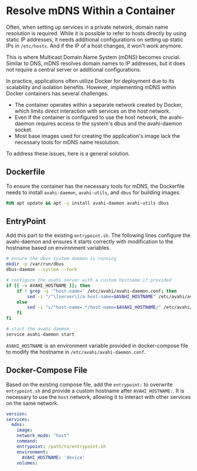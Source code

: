 # Resolve mDNS Within a Container

Often, when setting up services in a private network, domain name resolution is required. While it is possible to refer to hosts directly by using static IP addresses, it needs additional configurations on setting up static IPs in `/etc/hosts`. And if the IP of a host changes, it won't work anymore. 

This is where Multicast Domain Name System (mDNS) becomes crucial. Similar to DNS, mDNS resolves domain names to IP addresses, but it does not require a central server or additional configurations. 

In practice, applications often utilize Docker for deployment due to its scalability and isolation benefits. However, implementing mDNS within Docker containers has several challenges.

- The container operates within a separate network created by Docker, which limits direct interaction with services on the host network.
- Even if the container is configured to use the host network, the avahi-daemon requires access to the system's dbus and the avahi-daemon socket.
- Most base images used for creating the application's image lack the necessary tools for mDNS name resolution.

To address these issues, here is a general solution.

## Dockerfile

To ensure the container has the necessary tools for mDNS, the Dockerfile needs to install `avahi-daemon`, `avahi-utils`, and `dbus` for building images.

```dockerfile
RUN apt update && apt -y install avahi-daemon avahi-utils dbus
```

## EntryPoint

Add this part to the existing `entrypoint.sh`. The following lines configure the avahi-daemon and ensures it starts correctly with modification to the hostname based on environment variables. 

```bash
# ensure the dbus system daemon is running
mkdir -p /var/run/dbus
dbus-daemon --system --fork

# configure the avahi server with a custom hostname if provided
if [[ -v AVAHI_HOSTNAME ]]; then
    if ! grep -q '^host-name=' /etc/avahi/avahi-daemon.conf; then
        sed -i "/^\[server\]/a host-name=$AVAHI_HOSTNAME" /etc/avahi/avahi-daemon.conf
    else
        sed -i "s/^host-name=.*/host-name=$AVAHI_HOSTNAME/" /etc/avahi/avahi-daemon.conf
    fi
fi

# start the avahi daemon
service avahi-daemon start
```

`AVAHI_HOSTNAME` is an environment variable provided in docker-compose file to modify the hostname in `/etc/avahi/avahi-daemon.conf`.

## Docker-Compose File

Based on the existing compose file, add the `entrypoint:`  to overwrite `entrypoint.sh` and provide a custom hostname after `AVAHI_HOSTNAME:`. It is necessary to use the `host` network, allowing it to interact with other services on the same network. 

```yaml
version: 
services:
  mdns:
    image: 
    network_mode: "host"
    command:
    entrypoint: /path/to/entrypoint.sh
    environment:
      AVAHI_HOSTNAME: 'device'
    volumes:
```
